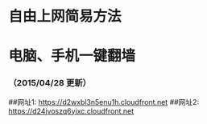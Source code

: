 # 自由上网简易方法
# 电脑、手机一键翻墙
### （2015/04/28 更新）

##网址1: https://d2wxbl3n5enu1h.cloudfront.net
##网址2: https://d24jvoszq6yixc.cloudfront.net
